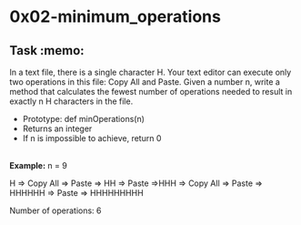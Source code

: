 <h1>0x02-minimum_operations</h1>
<h2> Task :memo: </h2>
In a text file, there is a single character H. Your text editor can execute only two operations in this file: Copy All and Paste. Given a number n, write a method that calculates the fewest number of operations needed to result in exactly n H characters in the file.

- Prototype: def minOperations(n)<br>
- Returns an integer<br>
- If n is impossible to achieve, return 0<br>
<br>
<b>Example:</b>
n = 9

H => Copy All => Paste => HH => Paste =>HHH => Copy All => Paste => HHHHHH => Paste => HHHHHHHHH

Number of operations: 6
